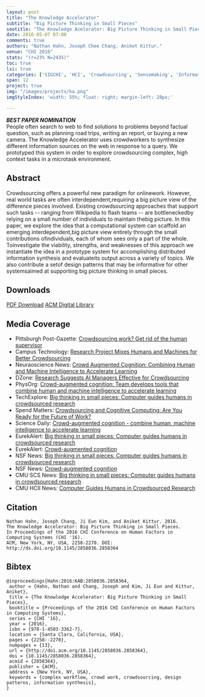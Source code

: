 ```yaml
---
layout: post
title: "The Knowledge Accelorator"
subtitle: "Big Picture Thinking in Small Pieces"
seotitle: "The Knowledge Acelorator: Big Picture Thinking in Small Pieces (CHI 2016)"
date: 2016-05-07 07:00
comments: true
authors: "Nathan Hahn, Joseph Chee Chang, Aniket Kittur."
venue: "CHI 2016"
stats: "(r=23% N=2435)"
toc: true
lsi: true
categories: ['SIGCHI', 'HCI', 'Crowdsourcing', 'Sensemaking', 'Information Synthesis', 'Information Retrieval', 'Information Foraging']
span: 12
project: true
img: "/images/projects/ka.png"
imgStyleIndex: 'width: 55%; float: right; margin-left: 28px;'

---
```



***<i class="fa fa-trophy" aria-hidden="true"></i> BEST PAPER NOMINATION***
<br/>
People often search to web to find solutions to problems beyond factual
question, such as planning road trips, writing an report, or buying a new
camera.  The Knowledge Accelerator uses crowdworkers to synthesize different
information sources on the web in response to a query. We prototyped this
system in order to explore crowdsourcing complex, high context tasks in a
microtask environment.


<!--more-->

Abstract
----------------------
Crowdsourcing  offers  a  powerful  new  paradigm  for  onlinework.   However,
real  world  tasks  are  often  interdependent,requiring a big picture view of
the difference pieces involved. Existing  crowdsourcing  approaches  that
support  such  tasks -- ranging from Wikipedia to flash teams -- are
bottleneckedby relying on a small number of individuals to maintain thebig
picture.   In this paper,  we explore the idea that a computational system can
scaffold an emerging interdependent,big picture view entirely through the small
contributions ofindividuals, each of whom sees only a part of the whole.
Toinvestigate the viability, strengths, and weaknesses of this approach we
instantiate the idea in a prototype system for accomplishing  distributed
information  synthesis  and  evaluateits output across a variety of topics.  We
also contribute a setof design patterns that may be informative for other
systemsaimed at supporting big picture thinking in small pieces.


Downloads
----------------------
<a class="btn btn-default" href="/images/papers/knowledge-accelorator.pdf" target='_blank' onclick="_gaq.push(['_trackEvent', 'Paper', 'KA', 'PDF']);" role="button">PDF Download</a>
<a class="btn btn-default" href="http://dl.acm.org/citation.cfm?id=2858364" target='_blank' onclick="_gaq.push(['_trackEvent', 'Paper', 'KA', 'ACM']);"  role="button">ACM Digital Library</a>


Media Coverage
----------------------
- Pittsburgh Post-Gazette: [Crowdsourcing work? Get rid of the human supervisor](http://www.post-gazette.com/business/tech-news/2016/05/11/Crowdsourcing-work-Get-rid-of-the-human-supervisor-CMU/stories/201605100127)
- Campus Technology: [Research Project Mixes Humans and Machines for Better Crowdsourcing](https://campustechnology.com/articles/2016/05/10/research-project-mixes-humans-and-machines-for-better-crowdsourcing.aspx)
- Neuraoscience News: [Crowd Augmented Cognition: Combining Human and Machine Intelligence to Accelerate Learning](http://neurosciencenews.com/human-machine-intelligence-framework-4221/)
- DZone: [Research Suggests AI Managers Effective for Crowdsourcing](https://dzone.com/articles/researchers-work-on-automated-means-of-managing-th)
- PhysOrg: [Crowd-augmented cognition: Team develops tools that combine human and machine intelligence to accelerate learning](https://phys.org/news/2016-05-crowd-augmented-cognition-team-tools-combine.html)
- TechExplore: [Big thinking in small pieces: Computer guides humans in crowdsourced research](https://techxplore.com/news/2016-05-big-small-pieces-humans-crowdsourced.html)
- Spend Matters: [Crowdsourcing and Cognitive Computing: Are You Ready for the Future of Work?](http://spendmatters.com/2016/06/09/crowdsourcing-and-cognitive-computing-are-you-ready-for-the-future-of-work/)
- Science Daily: [Crowd-augmented cognition - combine human, machine intelligence to accelerate learning](https://www.sciencedaily.com/releases/2016/05/160511210628.htm)
- EurekAlert: [Big thinking in small pieces: Computer guides humans in crowdsourced research](https://www.eurekalert.org/pub_releases/2016-05/cmu-bti051016.php)
- EurekAlert: [Crowd-augmented cognition](https://www.eurekalert.org/pub_releases/2016-05/nsf-cc051116.php)
- NSF News: [Big thinking in small pieces: Computer guides humans in crowdsourced research](https://www.nsf.gov/news/mmg/mmg_disp.jsp?med_id=80586&from=)
- NSF News: [Crowd-augmented cognition](https://www.nsf.gov/news/news_summ.jsp?cntn_id=138580&org=NSF)
- CMU SCS News: [Big thinking in small pieces: Computer guides humans in crowdsourced research](https://www.cmu.edu/news/stories/archives/2016/may/knowledge-accelerator.html)
- CMU HCII News: [Computer Guides Humans in Crowdsourced Research](https://hcii.cmu.edu/news/2016/hcii-chi-computer-guides-humans-crowdsourced-research)

Citation
----------------------
```
Nathan Hahn, Joseph Chang, Ji Eun Kim, and Aniket Kittur. 2016.
The Knowledge Accelerator: Big Picture Thinking in Small Pieces.
In Proceedings of the 2016 CHI Conference on Human Factors in Computing Systems (CHI '16).
ACM, New York, NY, USA, 2258-2270. DOI: http://dx.doi.org/10.1145/2858036.2858364
```

Bibtex
----------------------
```
@inproceedings{Hahn:2016:KAB:2858036.2858364,
 author = {Hahn, Nathan and Chang, Joseph and Kim, Ji Eun and Kittur, Aniket},
 title = {The Knowledge Accelerator: Big Picture Thinking in Small Pieces},
 booktitle = {Proceedings of the 2016 CHI Conference on Human Factors in Computing Systems},
 series = {CHI '16},
 year = {2016},
 isbn = {978-1-4503-3362-7},
 location = {Santa Clara, California, USA},
 pages = {2258--2270},
 numpages = {13},
 url = {http://doi.acm.org/10.1145/2858036.2858364},
 doi = {10.1145/2858036.2858364},
 acmid = {2858364},
 publisher = {ACM},
 address = {New York, NY, USA},
 keywords = {complex workflow, crowd work, crowdsourcing, design patterns, information synthesis},
} 

```
